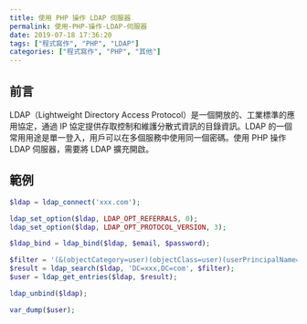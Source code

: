 ```yaml
---
title: 使用 PHP 操作 LDAP 伺服器
permalink: 使用-PHP-操作-LDAP-伺服器
date: 2019-07-18 17:36:20
tags: ["程式寫作", "PHP", "LDAP"]
categories: ["程式寫作", "PHP", "其他"]
---
```


## 前言

LDAP（Lightweight Directory Access Protocol）是一個開放的、工業標準的應用協定，通過 IP 協定提供存取控制和維護分散式資訊的目錄資訊。LDAP 的一個常用用途是單一登入，用戶可以在多個服務中使用同一個密碼。使用 PHP 操作 LDAP 伺服器，需要將 LDAP 擴充開啟。

## 範例

```PHP
$ldap = ldap_connect('xxx.com');

ldap_set_option($ldap, LDAP_OPT_REFERRALS, 0);
ldap_set_option($ldap, LDAP_OPT_PROTOCOL_VERSION, 3);

$ldap_bind = ldap_bind($ldap, $email, $password);

$filter = '(&(objectCategory=user)(objectClass=user)(userPrincipalName='.$email.'))';
$result = ldap_search($ldap, 'DC=xxx,DC=com', $filter);
$user = ldap_get_entries($ldap, $result);

ldap_unbind($ldap);

var_dump($user);
```
